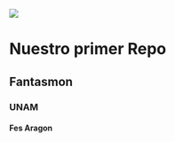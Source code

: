 ![](https://i.pinimg.com/736x/93/22/92/9322928cdbef208a5272f569582be056.jpg)

# Nuestro primer Repo
## Fantasmon
### UNAM
#### Fes Aragon
